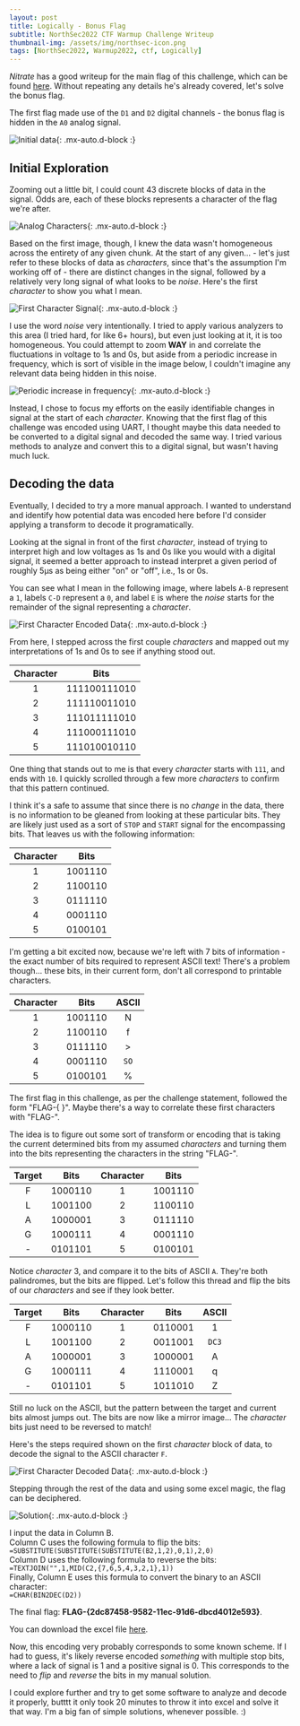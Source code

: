 ```yaml
---
layout: post
title: Logically - Bonus Flag
subtitle: NorthSec2022 CTF Warmup Challenge Writeup
thumbnail-img: /assets/img/northsec-icon.png
tags: [NorthSec2022, Warmup2022, ctf, Logically]
---
```


*Nitrate* has a good writeup for the main flag of this challenge, which can be found [here](https://n1trate.github.io/writeups/nsec-2022-warmup/warmup-challenge-logically/). Without repeating any details he's already covered, let's solve the bonus flag.

The first flag made use of the `D1` and `D2` digital channels - the bonus flag is hidden in the `A0` analog signal. 

![Initial data](/assets/img/logically/logically_1.png){: .mx-auto.d-block :}

## Initial Exploration

Zooming out a little bit, I could count 43 discrete blocks of data in the signal. Odds are, each of these blocks represents a character of the flag we're after.

![Analog Characters](/assets/img/logically/logically_2.png){: .mx-auto.d-block :}

Based on the first image, though, I knew the data wasn't homogeneous across the entirety of any given chunk. At the start of any given... - let's just refer to these blocks of data as *characters*, since that's the assumption I'm working off of - there are distinct changes in the signal, followed by a relatively very long signal of what looks to be *noise*. Here's the first *character* to show you what I mean.

![First Character Signal](/assets/img/logically/logically_3.png){: .mx-auto.d-block :}

I use the word *noise* very intentionally. I tried to apply various analyzers to this area (I tried hard, for like 6+ hours), but even just looking at it, it is too homogeneous. You could attempt to zoom **WAY** in and correlate the fluctuations in voltage to 1s and 0s, but aside from a periodic increase in frequency, which is sort of visible in the image below, I couldn't imagine any relevant data being hidden in this noise.

![Periodic increase in frequency](/assets/img/logically/logically_4.png){: .mx-auto.d-block :}

Instead, I chose to focus my efforts on the easily identifiable changes in signal at the start of each *character*. Knowing that the first flag of this challenge was encoded using UART, I thought maybe this data needed to be converted to a digital signal and decoded the same way. I tried various methods to analyze and convert this to a digital signal, but wasn't having much luck.

## Decoding the data

Eventually, I decided to try a more manual approach. I wanted to understand and identify how potential data was encoded here before I'd consider applying a transform to decode it programatically.

Looking at the signal in front of the first *character*, instead of trying to interpret high and low voltages as 1s and 0s like you would with a digital signal, it seemed a better approach to instead interpret a given period of roughly 5µs as being either "on" or "off", i.e., 1s or 0s.

You can see what I mean in the following image, where labels `A-B` represent a `1`, labels `C-D` represent a `0`, and label `E` is where the *noise* starts for the remainder of the signal representing a *character*.

![First Character Encoded Data](/assets/img/logically/logically_5.png){: .mx-auto.d-block :}

From here, I stepped across the first couple *characters* and mapped out my interpretations of 1s and 0s to see if anything stood out.

| Character | Bits |
| :------: | :---: |
| 1 | 111100111010 | 
| 2 | 111110011010 |
| 3 | 111011111010 |
| 4 | 111000111010 |
| 5 | 111010010110 |

One thing that stands out to me is that every *character* starts with `111`, and ends with `10`. I quickly scrolled through a few more *characters* to confirm that this pattern continued. 

I think it's a safe to assume that since there is no *change* in the data, there is no information to be gleaned from looking at these particular bits. They are likely just used as a sort of `STOP` and `START` signal for the encompassing bits. That leaves us with the following information:

| Character | Bits |
| :------: | :---: |
| 1 | 1001110 | 
| 2 | 1100110 |
| 3 | 0111110 |
| 4 | 0001110 |
| 5 | 0100101 |

I'm getting a bit excited now, because we're left with 7 bits of information - the exact number of bits required to represent ASCII text! There's a problem though... these bits, in their current form, don't all correspond to printable characters.

| Character | Bits | ASCII |
| :------: | :---: | :---: |
| 1 | 1001110 | N |
| 2 | 1100110 | f |
| 3 | 0111110 | > |
| 4 | 0001110 | `SO` |
| 5 | 0100101 | % |

The first flag in this challenge, as per the challenge statement, followed the form "FLAG-{ }". Maybe there's a way to correlate these first characters with "FLAG-". 

The idea is to figure out some sort of transform or encoding that is taking the current determined bits from my assumed *characters* and turning them into the bits representing the characters in the string "FLAG-".

| Target | Bits | Character | Bits |
| :------: | :---: | :------: | :---: |
| F | 1000110 | 1 | 1001110 | 
| L | 1001100 | 2 | 1100110 |
| A | 1000001 | 3 | 0111110 |
| G | 1000111 | 4 | 0001110 |
| - | 0101101 | 5 | 0100101 |

Notice *character* 3, and compare it to the bits of ASCII `A`. They're both palindromes, but the bits are flipped. Let's follow this thread and flip the bits of our *characters* and see if they look better.

| Target | Bits | Character | Bits | ASCII |
| :------: | :---: | :------: | :---: | :---: |
| F | 1000110 | 1 | 0110001 | 1 |
| L | 1001100 | 2 | 0011001 | `DC3` |
| A | 1000001 | 3 | 1000001 | A |
| G | 1000111 | 4 | 1110001 | q |
| - | 0101101 | 5 | 1011010 | Z |

Still no luck on the ASCII, but the pattern between the target and current bits almost jumps out. The bits are now like a mirror image... The *character* bits just need to be reversed to match! 

Here's the steps required shown on the first *character* block of data, to decode the signal to the ASCII character `F`.

![First Character Decoded Data ](/assets/img/logically/logically_6.png){: .mx-auto.d-block :}

Stepping through the rest of the data and using some excel magic, the flag can be deciphered. 

![Solution](/assets/img/logically/logically_7.png){: .mx-auto.d-block :}

I input the data in Column B.  
Column C uses the following formula to flip the bits:  
`=SUBSTITUTE(SUBSTITUTE(SUBSTITUTE(B2,1,2),0,1),2,0)`  
Column D uses the following formula to reverse the bits:  
`=TEXTJOIN("",1,MID(C2,{7,6,5,4,3,2,1},1))`  
Finally, Column E uses this formula to convert the binary to an ASCII character:  
`=CHAR(BIN2DEC(D2))` 

The final flag: **FLAG-{2dc87458-9582-11ec-91d6-dbcd4012e593}**.

You can download the excel file [here](/assets/files/logically_bonus.xlsx).

Now, this encoding very probably corresponds to some known scheme. If I had to guess, it's likely reverse encoded *something* with multiple stop bits, where a lack of signal is 1 and a positive signal is 0. This corresponds to the need to *flip* and *reverse* the bits in my manual solution. 

I could explore further and try to get some software to analyze and decode it properly, butttt it only took 20 minutes to throw it into excel and solve it that way. I'm a big fan of simple solutions, whenever possible. :)
